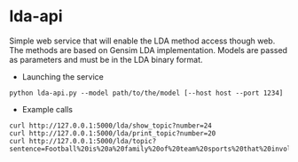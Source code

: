 # lda-api
Simple web service that will enable the LDA method access though web. The methods are based on Gensim LDA implementation. Models are passed as parameters and must be in the LDA  binary format.

- Launching the service
```
python lda-api.py --model path/to/the/model [--host host --port 1234]
```

- Example calls
```
curl http://127.0.0.1:5000/lda/show_topic?number=24
curl http://127.0.0.1:5000/lda/print_topic?number=20
curl http://127.0.0.1:5000/lda/topic?sentence=Football%20is%20a%20family%20of%20team%20sports%20that%20involve%20to%20varying%20degrees%20kicking%20a%20ball%20with%20the%20foot%20to%20score%20a%20goal
```


